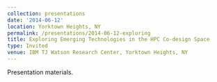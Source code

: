 ```yaml
---
collection: presentations
date: '2014-06-12'
location: Yorktown Heights, NY
permalink: /presentations/2014-06-12-exploring
title: Exploring Emerging Technologies in the HPC Co-design Space
type: Invited
venue: IBM TJ Watson Research Center, Yorktown Heights, NY
---
```


Presentation materials.
